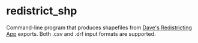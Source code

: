 # redistrict_shp
Command-line program that produces shapefiles from [Dave's Redistricting App][DRA] exports. Both .csv and .drf input formats are supported.

[DRA]:  http://gardow.com/davebradlee/redistricting/launchapp.html